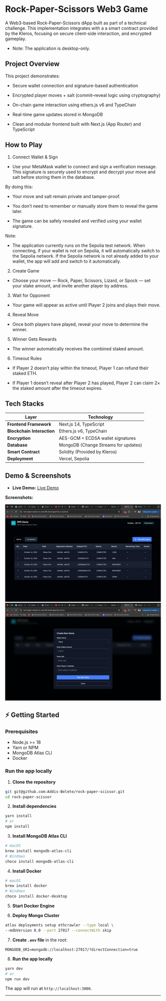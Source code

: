 # Rock-Paper-Scissors Web3 Game

A Web3-based Rock-Paper-Scissors dApp built as part of a technical challenge. This implementation integrates with a a smart contract provided by the Kleros, focusing on secure client-side interaction, and encrypted gameplay.

- Note: The application is desktop-only.

## Project Overview

This project demonstrates:

- Secure wallet connection and signature-based authentication

- Encrypted player moves + salt (commit–reveal logic using cryptography)

- On-chain game interaction using ethers.js v6 and TypeChain

- Real-time game updates stored in MongoDB

- Clean and modular frontend built with Next.js (App Router) and TypeScript

## How to Play

1. Connect Wallet & Sign

- Use your MetaMask wallet to connect and sign a verification message. This signature is securely used to encrypt and decrypt your move and salt before storing them in the database.

By doing this:

   - Your move and salt remain private and tamper-proof.

   - You don’t need to remember or manually store them to reveal the game later.

   - The game can be safely revealed and verified using your wallet signature.

Note:

- The application currently runs on the Sepolia test network.
When connecting, if your wallet is not on Sepolia, it will automatically switch to the Sepolia network.
If the Sepolia network is not already added to your wallet, the app will add and switch to it automatically.

2. Create Game
- Choose your move — Rock, Paper, Scissors, Lizard, or Spock — set your stake amount, and invite another player by address.

3. Wait for Opponent
- Your game will appear as active until Player 2 joins and plays their move.

4. Reveal Move
- Once both players have played, reveal your move to determine the winner.

5. Winner Gets Rewards
- The winner automatically receives the combined staked amount.

6. Timeout Rules

- If Player 2 doesn’t play within the timeout, Player 1 can refund their staked ETH.

- If Player 1 doesn’t reveal after Player 2 has played, Player 2 can claim 2× the staked amount after the timeout expires.


## Tech Stacks

| Layer                      | Technology                                        |
| -------------------------- | ------------------------------------------------- |
| **Frontend Framework**     | Next.js 14, TypeScript                            |
| **Blockchain Interaction** | Ethers.js v6, TypeChain                           |
| **Encryption**             | AES-GCM + ECDSA wallet signatures                 |
| **Database**               | MongoDB (Change Streams for updates)              |
| **Smart Contract**         | Solidity (Provided by Kleros)                     |
| **Deployment**             | Vercel, Sepolia                                   |

## Demo & Screenshots

* **Live Demo:** [Live Demo](https://rock-paper-scissor-nu-one-89.vercel.app/)

**Screenshots:**

![Dashboard Screenshot](./public/dashboard.png)
![Create Game Popup](./public/create-game-popup.png)



## ⚡ Getting Started

### Prerequisites

* Node.js >= 18
* Yarn or NPM
* MongoDB Atlas CLI
* Docker

### Run the app locally

1. **Clone the repository**

```bash
git git@github.com:Addis-Belete/rock-paper-scissor.git
cd rock-paper-scissor
```

2. **Install dependencies**

```bash
yarn install
# or
npm install
```

3. **Install MongoDB Atlas CLI**

```bash
# macOS
brew install mongodb-atlas-cli
# Windows
choco install mongodb-atlas-cli
```

4. **Install Docker**

```bash
# macOS
brew install docker
# Windows
choco install docker-desktop
```

5. **Start Docker Engine**

6. **Deploy Mongo Cluster**

```bash
atlas deployments setup ethcrawler --type local \
--mdbVersion 8.0 --port 27017 --connectWith skip
```

7. **Create `.env` file** in the root:

```env
MONGODB_URI=mongodb://localhost:27017/?directConnection=true
```

8. **Run the app locally**

```bash
yarn dev
# or
npm run dev
```

The app will run at `http://localhost:3000`.

---